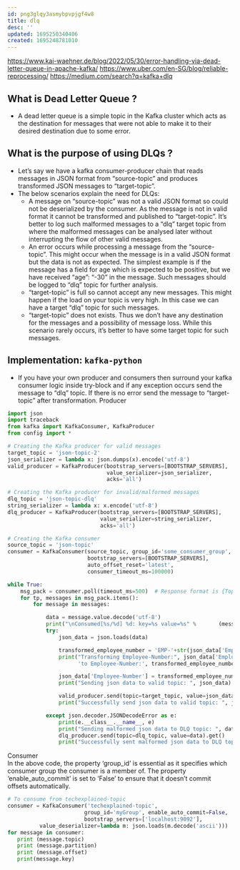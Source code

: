 ```yaml
---
id: png3glqy3asmybpvpjgf4w8
title: dlq
desc: ''
updated: 1695250340406
created: 1695248781010
---
```

https://www.kai-waehner.de/blog/2022/05/30/error-handling-via-dead-letter-queue-in-apache-kafka/
https://www.uber.com/en-SG/blog/reliable-reprocessing/
https://medium.com/search?q=kafka+dlq


## What is Dead Letter Queue ?
- A dead letter queue is a simple topic in the Kafka cluster which acts as the destination for messages that were not able to make it to their desired destination due to some error.

## What is the purpose of using DLQs ?
- Let’s say we have a kafka consumer-producer chain that reads messages in JSON format from “source-topic” and produces transformed JSON messages to “target-topic”.
- The below scenarios explain the need for DLQs:
  - A message on “source-topic” was not a valid JSON format so could not be deserialized by the consumer. As the message is not in valid format it cannot be transformed and published to “target-topic”. It’s better to log such malformed messages to a “dlq” target topic from where the malformed messages can be analysed later without interrupting the flow of other valid messages.
  - An error occurs while processing a message from the “source-topic”. This might occur when the message is in a valid JSON format but the data is not as expected. The simplest example is if the message has a field for age which is expected to be positive, but we have received “age”: “-30” in the message. Such messages should be logged to “dlq” topic for further analysis.
  - “target-topic” is full so cannot accept any new messages. This might happen if the load on your topic is very high. In this case we can have a target “dlq” topic for such messages.
  - “target-topic” does not exists. Thus we don’t have any destination for the messages and a possibility of message loss. While this scenario rarely occurs, it’s better to have some target topic for such messages.




## Implementation: `kafka-python`
- If you have your own producer and consumers then surround your kafka consumer logic inside try-block and if any exception occurs send the message to “dlq” topic. If there is no error send the message to “target-topic” after transformation.
Producer

```py
import json
import traceback
from kafka import KafkaConsumer, KafkaProducer
from config import *

# Creating the Kafka producer for valid messages
target_topic = 'json-topic-2'
json_serializer = lambda x: json.dumps(x).encode('utf-8')
valid_producer = KafkaProducer(bootstrap_servers=[BOOTSTRAP_SERVERS],
                               value_serializer=json_serializer,
                               acks='all')

# Creating the Kafka producer for invalid/malformed messages
dlq_topic = 'json-topic-dlq'
string_serializer = lambda x: x.encode('utf-8')
dlq_producer = KafkaProducer(bootstrap_servers=[BOOTSTRAP_SERVERS],
                             value_serializer=string_serializer,
                             acks='all')

# Creating the Kafka consumer
source_topic = 'json-topic'
consumer = KafkaConsumer(source_topic, group_id='some_consumer_group',
                         bootstrap_servers=[BOOTSTRAP_SERVERS],
                         auto_offset_reset='latest',
                         consumer_timeout_ms=100000)

while True:
    msg_pack = consumer.poll(timeout_ms=500)  # Response format is {TopicPartiton('topic1', 1): [msg1, msg2]}
    for tp, messages in msg_pack.items():
        for message in messages:

            data = message.value.decode('utf-8')
            print("\nConsumed[%s/%d] %d: key=%s value=%s" %       (message.topic, message.partition, message.offset, message.key, message.value))
            try:
                json_data = json.loads(data)

                transformed_employee_number = 'EMP-'+str(json_data['Employee-Number'])
                print("Transforming Employee-Number:", json_data['Employee-Number'],
                      'to Employee-Number:', transformed_employee_number)

                json_data['Employee-Number'] = transformed_employee_number
                print("Sending json data to valid topic: ", json_data)

                valid_producer.send(topic=target_topic, value=json_data).get()
                print("Successfully send json data to valid topic: ", json_data)

            except json.decoder.JSONDecodeError as e:
                print(e.__class__.__name__, e)
                print("Sending malformed json data to DLQ topic: ", data)
                dlq_producer.send(topic=dlq_topic, value=data).get()
                print("Successfully sent malformed json data to DLQ topic: ", data)
```

Consumer  
In the above code, the property ‘group_id’ is essential as it specifies which consumer group the consumer is a member of. The property ‘enable_auto_commit’ is set to ‘False’ to ensure that it doesn’t commit offsets automatically.

```py
# To consume from techexplained-topic
consumer = KafkaConsumer('techexplained-topic',
                        group_id='myGroup', enable_auto_commit=False,
                        bootstrap_servers=['localhost:9092'],
          value_deserializer=lambda m: json.loads(m.decode('ascii')))
for message in consumer:
   print (message.topic)
   print (message.partition)
   print (message.offset)
   print(message.key)
```